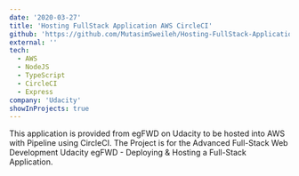 ```yaml
---
date: '2020-03-27'
title: 'Hosting FullStack Application AWS CircleCI'
github: 'https://github.com/MutasimSweileh/Hosting-FullStack-Application-AWS-CircleCI'
external: ''
tech:
  - AWS
  - NodeJS
  - TypeScript
  - CircleCI
  - Express
company: 'Udacity'
showInProjects: true
---
```


This application is provided from egFWD on Udacity to be hosted into AWS with Pipeline using CircleCI. The Project is for the Advanced Full-Stack Web Development Udacity egFWD - Deploying & Hosting a Full-Stack Application.
